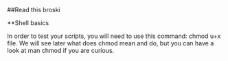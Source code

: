 ##Read this broski

**Shell basics

In order to test your scripts, you will need to use this command: chmod u+x file. We will see later what does chmod mean and do, but you can have a look at man chmod if you are curious.


